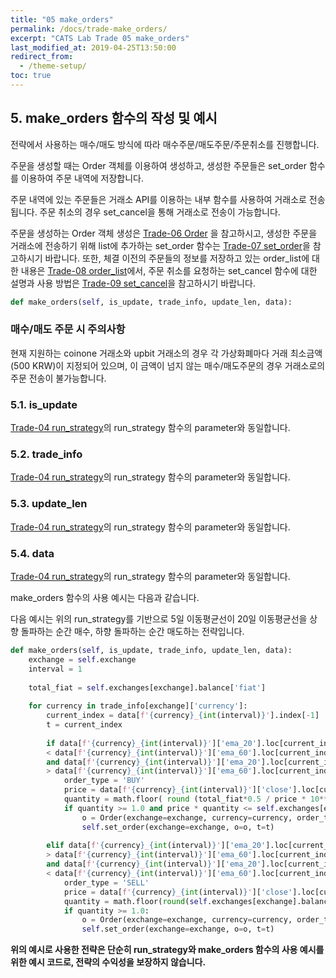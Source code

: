 ```yaml
---
title: "05 make_orders"
permalink: /docs/trade-make_orders/
excerpt: "CATS Lab Trade 05 make_orders"
last_modified_at: 2019-04-25T13:50:00
redirect_from:
  - /theme-setup/
toc: true
---
```


## 5. make_orders 함수의 작성 및 예시

전략에서 사용하는 매수/매도 방식에 따라 매수주문/매도주문/주문취소를 진행합니다. 

주문을 생성할 때는 Order 객체를 이용하여 생성하고, 생성한 주문들은 set_order 함수를 이용하여 주문 내역에 저장합니다. 

주문 내역에 있는 주문들은 거래소 API를 이용하는 내부 함수를 사용하여 거래소로 전송됩니다. 주문 취소의 경우 set_cancel을 통해 거래소로 전송이 가능합니다.


주문을 생성하는 Order 객체 생성은 [Trade-06 Order](/catslab_docs/docs/trade-order) 을 참고하시고, 생성한 주문을 거래소에 전송하기 위해 list에 추가하는 set_order 함수는 [Trade-07 set_order](/catslab_docs/docs/trade-set_order)을 참고하시기 바랍니다. 또한, 체결 이전의 주문들의 정보를 저장하고 있는 order_list에 대한 내용은 [Trade-08 order_list](/catslab_docs/docs/trade-order_list)에서, 주문 취소를 요청하는 set_cancel 함수에 대한 설명과 사용 방법은 [Trade-09 set_cancel](/catslab_docs/docs/trade-set_cancel)을 참고하시기 바랍니다.

```python
def make_orders(self, is_update, trade_info, update_len, data): 
```
### 매수/매도 주문 시 주의사항  
현재 지원하는 coinone 거래소와 upbit 거래소의 경우 각 가상화폐마다 거래 최소금액(500 KRW)이 지정되어 있으며, 이 금액이 넘지 않는 매수/매도주문의 경우 거래소로의 주문 전송이 불가능합니다.

### 5.1. is_update  
[Trade-04 run_strategy](/catslab_docs/docs/trade-run_strategy)의 run_strategy 함수의 parameter와 동일합니다.


### 5.2. trade_info  
[Trade-04 run_strategy](/catslab_docs/docs/trade-run_strategy)의 run_strategy 함수의 parameter와 동일합니다.


### 5.3. update_len  
[Trade-04 run_strategy](/catslab_docs/docs/trade-run_strategy)의 run_strategy 함수의 parameter와 동일합니다.


### 5.4. data  
[Trade-04 run_strategy](/catslab_docs/docs/trade-run_strategy)의 run_strategy 함수의 parameter와 동일합니다.


make_orders 함수의 사용 예시는 다음과 같습니다.

다음 예시는 위의 run_strategy를 기반으로 5일 이동평균선이 20일 이동평균선을 상향 돌파하는 순간 매수, 하향 돌파하는 순간 매도하는 전략입니다.

```python
def make_orders(self, is_update, trade_info, update_len, data):
    exchange = self.exchange
    interval = 1
    
    total_fiat = self.exchanges[exchange].balance['fiat']
    
    for currency in trade_info[exchange]['currency']:
        current_index = data[f'{currency}_{int(interval)}'].index[-1]
        t = current_index
        
        if data[f'{currency}_{int(interval)}']['ema_20'].loc[current_index-timedelta(seconds=60)] \
        < data[f'{currency}_{int(interval)}']['ema_60'].loc[current_index-timedelta(seconds=60)] \
        and data[f'{currency}_{int(interval)}']['ema_20'].loc[current_index] \
        > data[f'{currency}_{int(interval)}']['ema_60'].loc[current_index]:
            order_type = 'BUY'
            price = data[f'{currency}_{int(interval)}']['close'].loc[current_index]
            quantity = math.floor( round (total_fiat*0.5 / price * 10**4, 4) )/(10**4)
            if quantity >= 1.0 and price * quantity <= self.exchanges[exchange].balance['fiat']:
                o = Order(exchange=exchange, currency=currency, order_type=order_type, fiat='krw', price=price, quantity=quantity)
                self.set_order(exchange=exchange, o=o, t=t)
                
        elif data[f'{currency}_{int(interval)}']['ema_20'].loc[current_index-timedelta(seconds=60)] \
        > data[f'{currency}_{int(interval)}']['ema_60'].loc[current_index-timedelta(seconds=60)] \
        and data[f'{currency}_{int(interval)}']['ema_20'].loc[current_index] \
        < data[f'{currency}_{int(interval)}']['ema_60'].loc[current_index]:
            order_type = 'SELL'
            price = data[f'{currency}_{int(interval)}']['close'].loc[current_index]
            quantity = math.floor(round(self.exchanges[exchange].balance[currency]['avail'] * 10**4, 4))/(10**4)
            if quantity >= 1.0:
                o = Order(exchange=exchange, currency=currency, order_type=order_type, fiat='krw', price=price, quantity=quantity)
                self.set_order(exchange=exchange, o=o, t=t)
```

__위의 예시로 사용한 전략은 단순히 run_strategy와 make_orders 함수의 사용 예시를 위한 예시 코드로, 전략의 수익성을 보장하지 않습니다.__  


